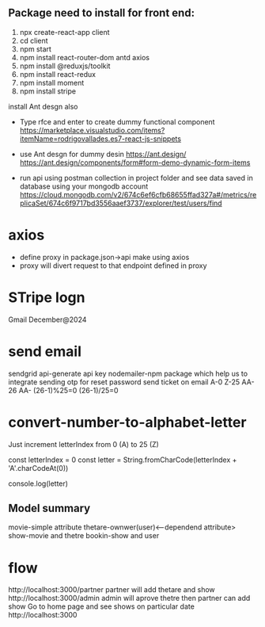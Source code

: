 ## Package need to install for front end:
1. npx create-react-app client
2. cd client 
3. npm start
4. npm install react-router-dom antd axios
5. npm install @reduxjs/toolkit
6. npm install react-redux
7. npm install moment
8. npm install stripe

install Ant desgn also

* Type rfce and enter to create dummy functional component
https://marketplace.visualstudio.com/items?itemName=rodrigovallades.es7-react-js-snippets

* use Ant desgn for dummy desin
https://ant.design/
https://ant.design/components/form#form-demo-dynamic-form-items

* run api using postman collection in project folder
and see data saved in database using your mongodb account
https://cloud.mongodb.com/v2/674c6ef6cfb68655ffad327a#/metrics/replicaSet/674c6f9717bd3556aaef3737/explorer/test/users/find

# axios
* define proxy in package.json->api make using axios
* proxy will divert request to that endpoint defined in proxy

# STripe logn
Gmail
December@2024

# send email
sendgrid api-generate api key
nodemailer-npm package which help us to integrate
sending otp for reset password
send ticket on email
A-0 Z-25
AA-26
AA-  (26-1)%25=0
(26-1)/25=0

# convert-number-to-alphabet-letter
Just increment letterIndex from 0 (A) to 25 (Z)

const letterIndex = 0
const letter = String.fromCharCode(letterIndex + 'A'.charCodeAt(0))

console.log(letter)

## Model summary
movie-simple attribute
thetare-ownwer(user)<--dependend attribute>
show-movie and thetre
bookin-show and user
 # flow
 http://localhost:3000/partner
 partner will add thetare and show
  http://localhost:3000/admin
 admin will aprove thetre then partner can add show
 Go to home page and see shows on particular date
   http://localhost:3000

